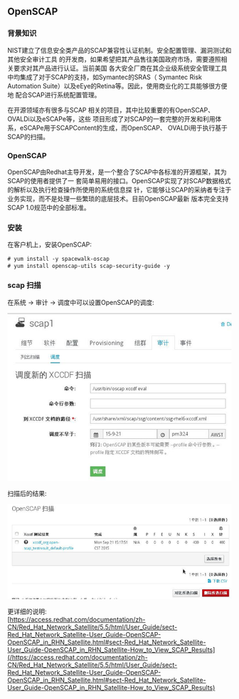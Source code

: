 ## OpenSCAP
### 背景知识

NIST建立了信息安全类产品的SCAP兼容性认证机制。安全配置管理、漏洞测试和其他安全审计工具
的开发商，如果希望把其产品售往美国政府市场，需要遵照相关要求对其产品进行认证。当前美国
各大安全厂商在其企业级系统安全管理工具中均集成了对于SCAP的支持，如Symantec的SRAS（
Symantec Risk Automation Suite）以及eEye的Retina等。因此，使用商业化的工具能够很方便地
配合SCAP进行系统配置管理。

在开源领域亦有很多与SCAP 相关的项目，其中比较重要的有OpenSCAP、OVALDi以及eSCAPe等，这些
项目形成了对SCAP的一套完整的开发和利用体系，eSCAPe用于SCAPContent的生成，而OpenSCAP、
OVALDi用于执行基于SCAP的扫描。

### OpenSCAP
OpenSCAP由Redhat主导开发，是一个整合了SCAP中各标准的开源框架，其为SCAP的使用者提供了一
套简单易用的接口。OpenSCAP实现了对SCAP数据格式的解析以及执行检查操作所使用的系统信息探
针，它能够让SCAP的采纳者专注于业务实现，而不是处理一些繁琐的底层技术。目前OpenSCAP最新
版本完全支持SCAP 1.0规范中的全部标准。

### 安装
在客户机上，安装OpenSCAP:    

```
# yum install -y spacewalk-oscap
# yum install openscap-utils scap-security-guide -y
```

### scap 扫描
在系统 -> 审计 -> 调度中可以设置OpenSCAP的调度:    

![/images/2015_09_21_15_24_49_620x465.jpg](/images/2015_09_21_15_24_49_620x465.jpg)   

扫描后的结果:    

![/images/2015_09_21_15_28_14_815x347.jpg](/images/2015_09_21_15_28_14_815x347.jpg)   

更详细的说明:    
[https://access.redhat.com/documentation/zh-CN/Red_Hat_Network_Satellite/5.5/html/User_Guide/sect-Red_Hat_Network_Satellite-User_Guide-OpenSCAP-OpenSCAP_in_RHN_Satellite.html#sect-Red_Hat_Network_Satellite-User_Guide-OpenSCAP_in_RHN_Satellite-How_to_View_SCAP_Results](/https://access.redhat.com/documentation/zh-CN/Red_Hat_Network_Satellite/5.5/html/User_Guide/sect-Red_Hat_Network_Satellite-User_Guide-OpenSCAP-OpenSCAP_in_RHN_Satellite.html#sect-Red_Hat_Network_Satellite-User_Guide-OpenSCAP_in_RHN_Satellite-How_to_View_SCAP_Results)   
